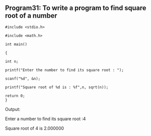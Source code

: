 ## Program31: To write a program to find square root of a number
```
#include <stdio.h>

#include <math.h>

int main() 

{

int n;

printf("Enter the number to find its square root : ");

scanf("%d", &n);

printf("Square root of %d is : %f",n, sqrt(n));

return 0;
}
```
Output:

Enter a number to find its square root :4

Square root of 4 is 2.000000
